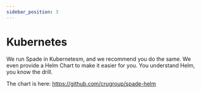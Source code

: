 ```yaml
---
sidebar_position: 3
---
```


# Kubernetes

We run Spade in Kubernetesm, and we recommend you do the same. We even provide a Helm Chart to make it easier for you. You understand Helm, you know the drill.

The chart is here: https://github.com/crugroup/spade-helm